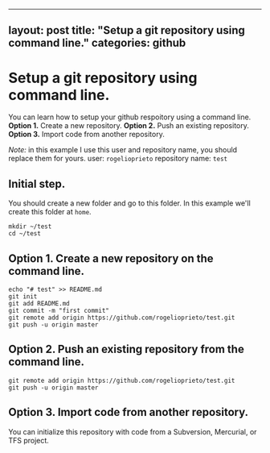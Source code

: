

---
layout: post
title: "Setup a git repository using command line."
categories: github
---

# Setup a git repository using command line.

You can learn how to setup your github respoitory using a command line.
**Option 1.** Create a new repository.
**Option 2.** Push an existing repository.
**Option 3.** Import code from another repository.

*Note:* in this example I use this user and repository name, you should replace them for yours.
user: ```rogelioprieto```
repository name: ```test```

## Initial step.
You should create a new folder  and go to this folder. In this example we'll create this folder at ```home```.
```
mkdir ~/test
cd ~/test
```


## Option 1. Create a new repository on the command line.
```
echo "# test" >> README.md
git init
git add README.md
git commit -m "first commit"
git remote add origin https://github.com/rogelioprieto/test.git
git push -u origin master
```

## Option 2. Push an existing repository from the command line.
```
git remote add origin https://github.com/rogelioprieto/test.git
git push -u origin master
```

## Option 3. Import code from another repository.
You can initialize this repository with code from a Subversion, Mercurial, or TFS project.

